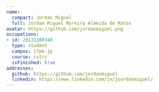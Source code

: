 ```yaml
---
name:
  compact: Jordan Miguel
  full: Jordan Miguel Moreira Almeida de Matos
avatar: https://github.com/jordanmiguel.png
occupations:
- id: 20131380340
  type: student
  campus: ifpb-jp
  course: cstrc
  isFinished: true
addresses:
  github: https://github.com/jordanmiguel
  linkedin: https://www.linkedin.com/in/joordanmiguel/
---
```

